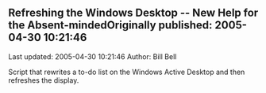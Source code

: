 ## Refreshing the Windows Desktop -- New Help for the Absent-mindedOriginally published: 2005-04-30 10:21:46 
Last updated: 2005-04-30 10:21:46 
Author: Bill Bell 
 
Script that rewrites a to-do list on the Windows Active Desktop and then refreshes the display.